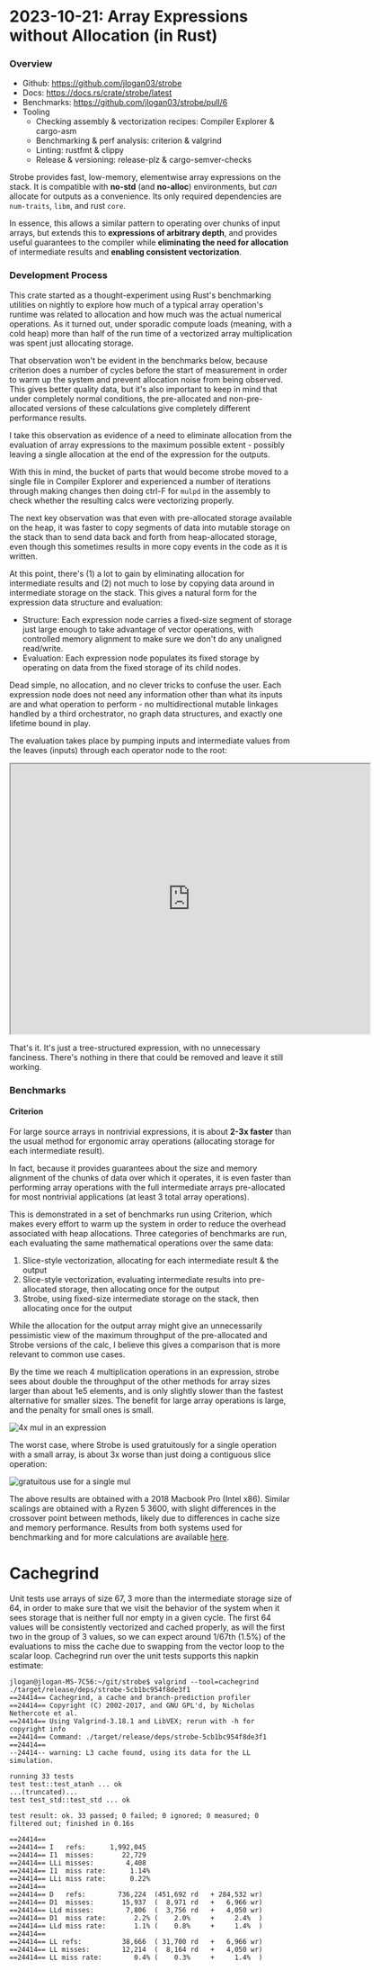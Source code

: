# 2023-10-21: Array Expressions without Allocation (in Rust)

### Overview

* Github: https://github.com/jlogan03/strobe
* Docs: https://docs.rs/crate/strobe/latest
* Benchmarks: https://github.com/jlogan03/strobe/pull/6
* Tooling
  * Checking assembly & vectorization recipes: Compiler Explorer & cargo-asm
  * Benchmarking & perf analysis: criterion & valgrind
  * Linting: rustfmt & clippy
  * Release & versioning: release-plz & cargo-semver-checks

Strobe provides fast, low-memory, elementwise array expressions on the stack.
It is compatible with **no-std** (and **no-alloc**) environments, but _can_ allocate
for outputs as a convenience.
Its only required dependencies are `num-traits`, `libm`, and rust `core`.

In essence, this allows a similar pattern to operating over chunks of input
arrays, but extends this to **expressions of arbitrary depth**, and provides
useful guarantees to the compiler while **eliminating the need for allocation**
of intermediate results and **enabling consistent vectorization**.

### Development Process

This crate started as a thought-experiment using Rust's benchmarking utilities
on nightly to explore how much of a typical array operation's runtime was related
to allocation and how much was the actual numerical operations. As it turned out,
under sporadic compute loads (meaning, with a cold heap) more than half of the
run time of a vectorized array multiplication was spent just allocating storage.

That observation won't be evident in the benchmarks below, because criterion
does a number of cycles before the start of measurement in order to warm up
the system and prevent allocation noise from being observed. This gives better
quality data, but it's also important to keep in mind that under completely
normal conditions, the pre-allocated and non-pre-allocated versions of these
calculations give completely different performance results.

I take this observation as evidence of a need to eliminate allocation from the
evaluation of array expressions to the maximum possible extent - possibly leaving
a single allocation at the end of the expression for the outputs.

With this in mind, the bucket of parts that would become strobe moved to a single
file in Compiler Explorer and experienced a number of iterations through making changes
then doing ctrl-F for `mulpd` in the assembly to check whether the resulting calcs were
vectorizing properly.

The next key observation was that even with pre-allocated storage available on the heap,
it was faster to copy segments of data into mutable storage on the stack than to send
data back and forth from heap-allocated storage, even though this sometimes results in
more copy events in the code as it is written.

At this point, there's (1) a lot to gain by eliminating allocation for intermediate results
and (2) not much to lose by copying data around in intermediate storage on the stack. This
gives a natural form for the expression data structure and evaluation: 

* Structure: Each expression node carries a fixed-size segment of storage just large 
enough to take advantage of vector operations, with controlled memory alignment to make 
sure we don't do any unaligned read/write.
* Evaluation: Each expression node populates its fixed storage by operating on data 
from the fixed storage of its child nodes.

Dead simple, no allocation, and no clever tricks to confuse the user. Each expression node
does not need any information other than what its inputs are and what operation to perform -
no multidirectional mutable linkages handled by a third orchestrator, no graph data structures,
and exactly one lifetime bound in play.

The evaluation takes place by pumping inputs and intermediate values from the leaves (inputs)
through each operator node to the root:

<iframe src="https://drive.google.com/file/d/1tmTpXXSpo6Sy5Hp3cD1lf51jjNYYGlot/preview" width="640" height="480" allow="autoplay"></iframe>

That's it. It's just a tree-structured expression, with no unnecessary fanciness.
There's nothing in there that could be removed and leave it still working.


### Benchmarks
#### Criterion
For large source arrays in nontrivial expressions, it is about **2-3x faster** 
than the usual method for ergonomic array operations (allocating storage for each
intermediate result).

In fact, because it provides guarantees about the size and
memory alignment of the chunks of data over which it operates, it is even faster 
than performing array operations with the full intermediate arrays pre-allocated
for most nontrivial applications (at least 3 total array operations).

This is demonstrated in a set of benchmarks run using Criterion, which
makes every effort to warm up the system in order to reduce the overhead
associated with heap allocations. Three categories of benchmarks are run,
each evaluating the same mathematical operations over the same data:
1. Slice-style vectorization, allocating for each intermediate result & the output
2. Slice-style vectorization, evaluating intermediate results into pre-allocated storage,
   then allocating once for the output
3. Strobe, using fixed-size intermediate storage on the stack, then allocating once for the output

While the allocation for the output array might give an unnecessarily pessimistic view of
the maximum throughput of the pre-allocated and Strobe versions of the calc, I believe this
gives a comparison that is more relevant to common use cases.

By the time we reach 4 multiplication operations in an expression, strobe sees about double
the throughput of the other methods for array sizes larger than about 1e5 elements, and is
only slightly slower than the fastest alternative for smaller sizes. The benefit for large
array operations is large, and the penalty for small ones is small.

![4x mul in an expression](https://user-images.githubusercontent.com/1596770/270112797-8b037c34-82d2-4582-b5b8-ce407e75575a.png)

The worst case, where Strobe is used gratuitously for a single operation with a small array,
is about 3x worse than just doing a contiguous slice operation:

![gratuitous use for a single mul](https://user-images.githubusercontent.com/1596770/270112744-6d06ab50-0432-468e-ba96-fbbdc82a4f63.png)

The above results are obtained with a 2018 Macbook Pro (Intel x86). Similar scalings are obtained
with a Ryzen 5 3600, with slight differences in the crossover point between methods, likely due to
differences in cache size and memory performance. Results from both systems used for benchmarking
and for more calculations are available [here](https://github.com/jlogan03/strobe/pull/6).

# Cachegrind
Unit tests use arrays of size 67, 3 more than the intermediate storage size of 64, in order to
make sure that we visit the behavior of the system when it sees storage that is neither full
nor empty in a given cycle. The first 64 values will be consistently vectorized and cached properly,
as will the first two in the group of 3 values, so we can expect around 1/67th (1.5%) of the evaluations to
miss the cache due to swapping from the vector loop to the scalar loop. Cachegrind run over the unit tests
supports this napkin estimate:

```
jlogan@jlogan-MS-7C56:~/git/strobe$ valgrind --tool=cachegrind ./target/release/deps/strobe-5cb1bc954f8de3f1
==24414== Cachegrind, a cache and branch-prediction profiler
==24414== Copyright (C) 2002-2017, and GNU GPL'd, by Nicholas Nethercote et al.
==24414== Using Valgrind-3.18.1 and LibVEX; rerun with -h for copyright info
==24414== Command: ./target/release/deps/strobe-5cb1bc954f8de3f1
==24414== 
--24414-- warning: L3 cache found, using its data for the LL simulation.

running 33 tests
test test::test_atanh ... ok
...(truncated)...
test test_std::test_std ... ok

test result: ok. 33 passed; 0 failed; 0 ignored; 0 measured; 0 filtered out; finished in 0.16s

==24414== 
==24414== I   refs:      1,992,045
==24414== I1  misses:       22,729
==24414== LLi misses:        4,408
==24414== I1  miss rate:      1.14%
==24414== LLi miss rate:      0.22%
==24414== 
==24414== D   refs:        736,224  (451,692 rd   + 284,532 wr)
==24414== D1  misses:       15,937  (  8,971 rd   +   6,966 wr)
==24414== LLd misses:        7,806  (  3,756 rd   +   4,050 wr)
==24414== D1  miss rate:       2.2% (    2.0%     +     2.4%  )
==24414== LLd miss rate:       1.1% (    0.8%     +     1.4%  )
==24414== 
==24414== LL refs:          38,666  ( 31,700 rd   +   6,966 wr)
==24414== LL misses:        12,214  (  8,164 rd   +   4,050 wr)
==24414== LL miss rate:        0.4% (    0.3%     +     1.4%  )

```